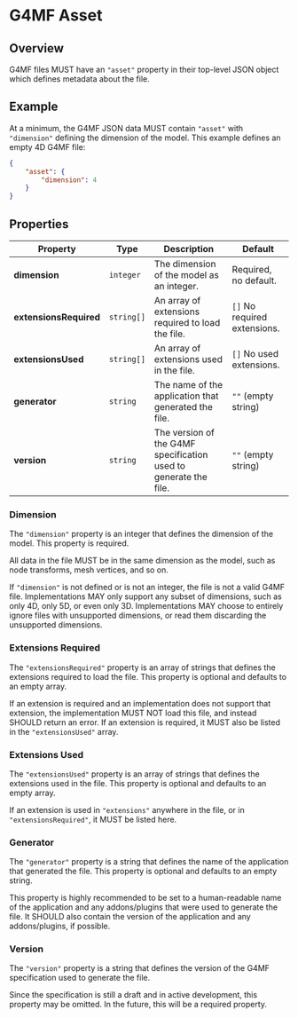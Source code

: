 # G4MF Asset

## Overview

G4MF files MUST have an `"asset"` property in their top-level JSON object which defines metadata about the file.

## Example

At a minimum, the G4MF JSON data MUST contain `"asset"` with `"dimension"` defining the dimension of the model. This example defines an empty 4D G4MF file:

```json
{
	"asset": {
		"dimension": 4
	}
}
```

## Properties

| Property               | Type       | Description                                                      | Default                      |
| ---------------------- | ---------- | ---------------------------------------------------------------- | ---------------------------- |
| **dimension**          | `integer`  | The dimension of the model as an integer.                        | Required, no default.        |
| **extensionsRequired** | `string[]` | An array of extensions required to load the file.                | `[]` No required extensions. |
| **extensionsUsed**     | `string[]` | An array of extensions used in the file.                         | `[]` No used extensions.     |
| **generator**          | `string`   | The name of the application that generated the file.             | `""` (empty string)          |
| **version**            | `string`   | The version of the G4MF specification used to generate the file. | `""` (empty string)          |

### Dimension

The `"dimension"` property is an integer that defines the dimension of the model. This property is required.

All data in the file MUST be in the same dimension as the model, such as node transforms, mesh vertices, and so on.

If `"dimension"` is not defined or is not an integer, the file is not a valid G4MF file. Implementations MAY only support any subset of dimensions, such as only 4D, only 5D, or even only 3D. Implementations MAY choose to entirely ignore files with unsupported dimensions, or read them discarding the unsupported dimensions.

### Extensions Required

The `"extensionsRequired"` property is an array of strings that defines the extensions required to load the file. This property is optional and defaults to an empty array.

If an extension is required and an implementation does not support that extension, the implementation MUST NOT load this file, and instead SHOULD return an error. If an extension is required, it MUST also be listed in the `"extensionsUsed"` array.

### Extensions Used

The `"extensionsUsed"` property is an array of strings that defines the extensions used in the file. This property is optional and defaults to an empty array.

If an extension is used in `"extensions"` anywhere in the file, or in `"extensionsRequired"`, it MUST be listed here.

### Generator

The `"generator"` property is a string that defines the name of the application that generated the file. This property is optional and defaults to an empty string.

This property is highly recommended to be set to a human-readable name of the application and any addons/plugins that were used to generate the file. It SHOULD also contain the version of the application and any addons/plugins, if possible.

### Version

The `"version"` property is a string that defines the version of the G4MF specification used to generate the file.

Since the specification is still a draft and in active development, this property may be omitted. In the future, this will be a required property.
